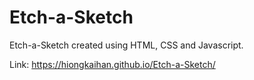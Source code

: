 # Etch-a-Sketch
Etch-a-Sketch created using HTML, CSS and Javascript.

Link: https://hiongkaihan.github.io/Etch-a-Sketch/